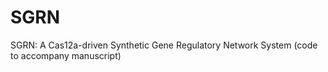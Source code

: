 # SGRN
SGRN: A Cas12a-driven Synthetic Gene Regulatory Network System (code to accompany manuscript)
